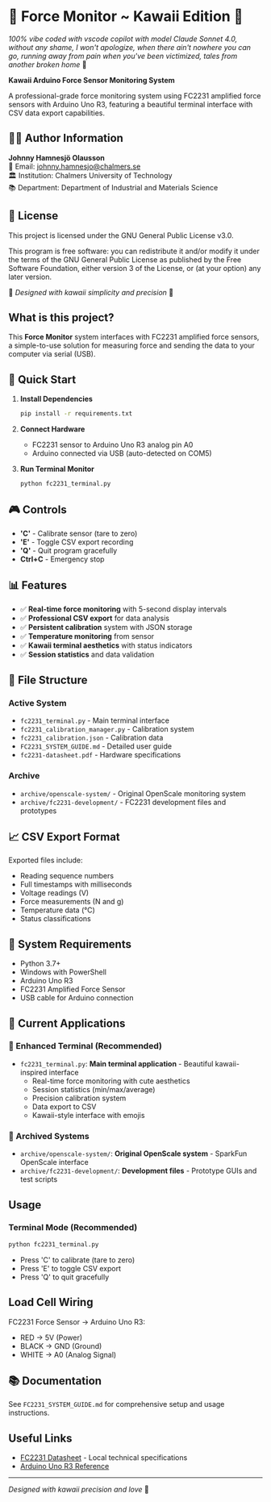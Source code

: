 # 🌸 Force Monitor ~ Kawaii Edition 🌸

*100% vibe coded with vscode copilot with model Claude Sonnet 4.0, without any shame, I won't apologize, when there ain't nowhere you can go, running away from pain when you've been victimized, tales from another broken home* 🌸

**Kawaii Arduino Force Sensor Monitoring System**

A professional-grade force monitoring system using FC2231 amplified force sensors with Arduino Uno R3, featuring a beautiful terminal interface with CSV data export capabilities.

## 👨‍🔬 Author Information

**Johnny Hamnesjö Olausson**  
📧 Email: johnny.hamnesjo@chalmers.se  
🏛️ Institution: Chalmers University of Technology  
📚 Department: Department of Industrial and Materials Science

## 📄 License

This project is licensed under the GNU General Public License v3.0.

This program is free software: you can redistribute it and/or modify it under the terms of the GNU General Public License as published by the Free Software Foundation, either version 3 of the License, or (at your option) any later version.

🌸 *Designed with kawaii simplicity and precision* 🌸

## What is this project?

This **Force Monitor** system interfaces with FC2231 amplified force sensors, a simple-to-use solution for measuring force and sending the data to your computer via serial (USB).

## 🚀 Quick Start

1. **Install Dependencies**
   ```bash
   pip install -r requirements.txt
   ```

2. **Connect Hardware**
   - FC2231 sensor to Arduino Uno R3 analog pin A0
   - Arduino connected via USB (auto-detected on COM5)

3. **Run Terminal Monitor**
   ```bash
   python fc2231_terminal.py
   ```

## 🎮 Controls

- **'C'** - Calibrate sensor (tare to zero)
- **'E'** - Toggle CSV export recording  
- **'Q'** - Quit program gracefully
- **Ctrl+C** - Emergency stop

## 📊 Features

- ✅ **Real-time force monitoring** with 5-second display intervals
- ✅ **Professional CSV export** for data analysis
- ✅ **Persistent calibration** system with JSON storage
- ✅ **Temperature monitoring** from sensor
- ✅ **Kawaii terminal aesthetics** with status indicators
- ✅ **Session statistics** and data validation

## 📁 File Structure

### Active System
- `fc2231_terminal.py` - Main terminal interface
- `fc2231_calibration_manager.py` - Calibration system
- `fc2231_calibration.json` - Calibration data
- `FC2231_SYSTEM_GUIDE.md` - Detailed user guide
- `fc2231-datasheet.pdf` - Hardware specifications

### Archive
- `archive/openscale-system/` - Original OpenScale monitoring system
- `archive/fc2231-development/` - FC2231 development files and prototypes

## 📈 CSV Export Format

Exported files include:
- Reading sequence numbers
- Full timestamps with milliseconds  
- Voltage readings (V)
- Force measurements (N and g)
- Temperature data (°C)
- Status classifications

## 🔧 System Requirements

- Python 3.7+
- Windows with PowerShell
- Arduino Uno R3
- FC2231 Amplified Force Sensor
- USB cable for Arduino connection

## 🎌 Current Applications

### **🌸 Enhanced Terminal (Recommended)**
- `fc2231_terminal.py`: **Main terminal application** - Beautiful kawaii-inspired interface
  - Real-time force monitoring with cute aesthetics
  - Session statistics (min/max/average)
  - Precision calibration system
  - Data export to CSV
  - Kawaii-style interface with emojis

### **🔧 Archived Systems**
- `archive/openscale-system/`: **Original OpenScale system** - SparkFun OpenScale interface
- `archive/fc2231-development/`: **Development files** - Prototype GUIs and test scripts

## Usage

### Terminal Mode (Recommended)
```bash
python fc2231_terminal.py
```
- Press 'C' to calibrate (tare to zero)
- Press 'E' to toggle CSV export
- Press 'Q' to quit gracefully

## Load Cell Wiring

FC2231 Force Sensor → Arduino Uno R3:
- RED → 5V (Power)
- BLACK → GND (Ground)
- WHITE → A0 (Analog Signal)

## 📚 Documentation

See `FC2231_SYSTEM_GUIDE.md` for comprehensive setup and usage instructions.

## Useful Links

- [FC2231 Datasheet](fc2231-datasheet.pdf) - Local technical specifications
- [Arduino Uno R3 Reference](https://docs.arduino.cc/hardware/uno-rev3/)

---
*Designed with kawaii precision and love* 🌸